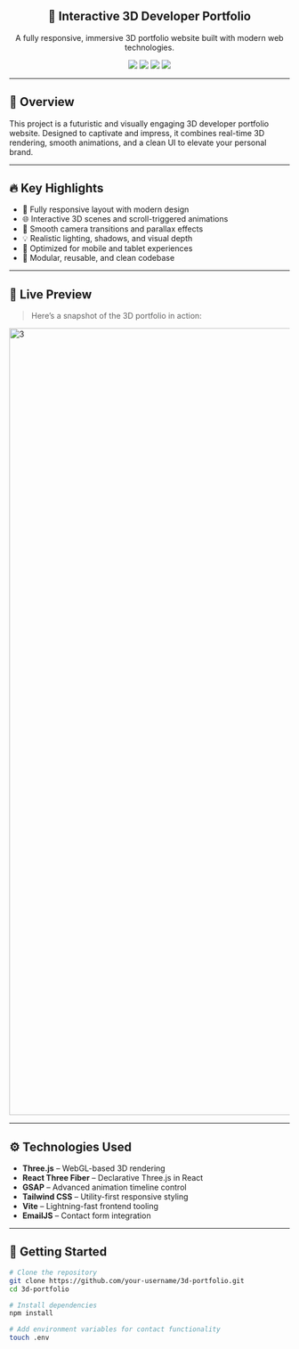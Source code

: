 <div align="center">
  <h2>🚀 Interactive 3D Developer Portfolio</h2>
  <p>
    A fully responsive, immersive 3D portfolio website built with modern web technologies.
  </p>
  <div>
    <img src="https://img.shields.io/badge/-Three.js-black?style=for-the-badge&logo=three.js&logoColor=white" />
    <img src="https://img.shields.io/badge/-React-20232a?style=for-the-badge&logo=react&logoColor=61dafb" />
    <img src="https://img.shields.io/badge/-GSAP-88CE02?style=for-the-badge&logo=greensock&logoColor=white" />
    <img src="https://img.shields.io/badge/-Tailwind_CSS-38B2AC?style=for-the-badge&logo=tailwind-css&logoColor=white" />
  </div>
</div>

---

## 🌟 Overview

This project is a futuristic and visually engaging 3D developer portfolio website. Designed to captivate and impress, it combines real-time 3D rendering, smooth animations, and a clean UI to elevate your personal brand.

---

## 🔥 Key Highlights

- 🎯 Fully responsive layout with modern design
- 🌐 Interactive 3D scenes and scroll-triggered animations
- 🧭 Smooth camera transitions and parallax effects
- 💡 Realistic lighting, shadows, and visual depth
- 📱 Optimized for mobile and tablet experiences
- 🧩 Modular, reusable, and clean codebase

---

## 📸 Live Preview

> Here’s a snapshot of the 3D portfolio in action:
<img width="2000" height="1414" alt="3" src="https://github.com/user-attachments/assets/b300c7d0-b957-4dbf-b12a-4f4ec505d385" />



---

## ⚙️ Technologies Used

- **Three.js** – WebGL-based 3D rendering
- **React Three Fiber** – Declarative Three.js in React
- **GSAP** – Advanced animation timeline control
- **Tailwind CSS** – Utility-first responsive styling
- **Vite** – Lightning-fast frontend tooling
- **EmailJS** – Contact form integration

---

## 🚀 Getting Started

```bash
# Clone the repository
git clone https://github.com/your-username/3d-portfolio.git
cd 3d-portfolio

# Install dependencies
npm install

# Add environment variables for contact functionality
touch .env

